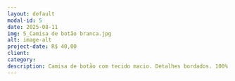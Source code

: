 ```yaml
---
layout: default
modal-id: 5
date: 2025-08-11
img: 5_Camisa de botão branca.jpg
alt: image-alt
project-date: R$ 40,00
client:
category: 
description: Camisa de botão com tecido macio. Detalhes bordados. 100% algodão. Tamanho P, mas veste M.
---
```

